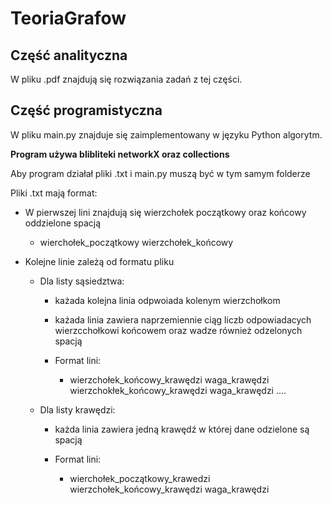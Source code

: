  #                   TeoriaGrafow 

## Część analityczna
W pliku .pdf znajdują się rozwiązania zadań z tej części.

## Część programistyczna
W pliku main.py znajduje się zaimplementowany w języku Python algorytm. 

**Program używa blibliteki networkX oraz collections**

Aby program działał pliki .txt i main.py muszą być w tym samym folderze 

Pliki .txt mają format:
*  W pierwszej lini znajdują się wierzchołek początkowy oraz końcowy oddzielone spacją
   * wierchołek_początkowy wierzchołek_końcowy
* Kolejne linie zależą od formatu pliku

  * Dla listy sąsiedztwa:

    * każada kolejna linia odpwoiada kolenym wierzchołkom 

     * każada linia zawiera naprzemiennie ciąg liczb odpowiadacych wierzcchołkowi końcowem oraz wadze również odzelonych spacją 
     * Format lini:

       * wierzchołek_końcowy_krawędzi waga_krawędzi wierzchokłek_końcowy_krawędzi waga_krawędzi ....

   * Dla listy krawędzi:

     * każda linia zawiera jedną krawędź w której dane odzielone są spacją
     
     * Format lini:

       * wierchołek_początkowy_krawedzi wierzchołek_końcowy_krawędzi waga_krawędzi

  
